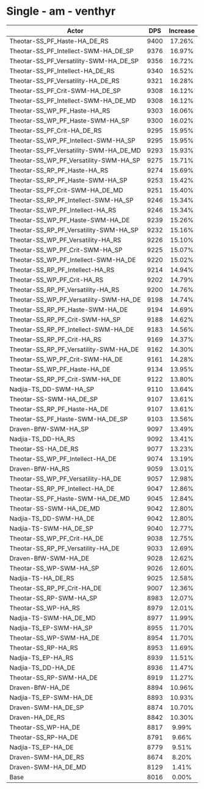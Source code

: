 # Single - am - venthyr
| Actor | DPS | Increase |
|---|:---:|:---:|
|Theotar-SS_PF_Haste-HA_DE_RS|9400|17.26%|
|Theotar-SS_PF_Intellect-SWM-HA_DE_SP|9376|16.97%|
|Theotar-SS_PF_Versatility-SWM-HA_DE_SP|9356|16.72%|
|Theotar-SS_PF_Intellect-HA_DE_RS|9340|16.52%|
|Theotar-SS_PF_Versatility-HA_DE_RS|9321|16.28%|
|Theotar-SS_PF_Crit-SWM-HA_DE_SP|9308|16.12%|
|Theotar-SS_PF_Intellect-SWM-HA_DE_MD|9308|16.12%|
|Theotar-SS_WP_PF_Haste-HA_RS|9303|16.06%|
|Theotar-SS_WP_PF_Haste-SWM-HA_SP|9300|16.02%|
|Theotar-SS_PF_Crit-HA_DE_RS|9295|15.95%|
|Theotar-SS_WP_PF_Intellect-SWM-HA_SP|9295|15.95%|
|Theotar-SS_PF_Versatility-SWM-HA_DE_MD|9293|15.93%|
|Theotar-SS_WP_PF_Versatility-SWM-HA_SP|9275|15.71%|
|Theotar-SS_RP_PF_Haste-HA_RS|9274|15.69%|
|Theotar-SS_RP_PF_Haste-SWM-HA_SP|9253|15.42%|
|Theotar-SS_PF_Crit-SWM-HA_DE_MD|9251|15.40%|
|Theotar-SS_RP_PF_Intellect-SWM-HA_SP|9246|15.34%|
|Theotar-SS_WP_PF_Intellect-HA_RS|9246|15.34%|
|Theotar-SS_WP_PF_Haste-SWM-HA_DE|9239|15.26%|
|Theotar-SS_RP_PF_Versatility-SWM-HA_SP|9232|15.16%|
|Theotar-SS_WP_PF_Versatility-HA_RS|9226|15.10%|
|Theotar-SS_WP_PF_Crit-SWM-HA_SP|9225|15.07%|
|Theotar-SS_WP_PF_Intellect-SWM-HA_DE|9220|15.02%|
|Theotar-SS_RP_PF_Intellect-HA_RS|9214|14.94%|
|Theotar-SS_WP_PF_Crit-HA_RS|9202|14.79%|
|Theotar-SS_RP_PF_Versatility-HA_RS|9200|14.76%|
|Theotar-SS_WP_PF_Versatility-SWM-HA_DE|9198|14.74%|
|Theotar-SS_RP_PF_Haste-SWM-HA_DE|9194|14.69%|
|Theotar-SS_RP_PF_Crit-SWM-HA_SP|9188|14.62%|
|Theotar-SS_RP_PF_Intellect-SWM-HA_DE|9183|14.56%|
|Theotar-SS_RP_PF_Crit-HA_RS|9169|14.37%|
|Theotar-SS_RP_PF_Versatility-SWM-HA_DE|9162|14.30%|
|Theotar-SS_WP_PF_Crit-SWM-HA_DE|9161|14.28%|
|Theotar-SS_WP_PF_Haste-HA_DE|9134|13.95%|
|Theotar-SS_RP_PF_Crit-SWM-HA_DE|9122|13.80%|
|Nadjia-TS_DD-SWM-HA_SP|9110|13.64%|
|Theotar-SS-SWM-HA_DE_SP|9107|13.61%|
|Theotar-SS_RP_PF_Haste-HA_DE|9107|13.61%|
|Theotar-SS_PF_Haste-SWM-HA_DE_SP|9103|13.56%|
|Draven-BfW-SWM-HA_SP|9097|13.49%|
|Nadjia-TS_DD-HA_RS|9092|13.41%|
|Theotar-SS-HA_DE_RS|9077|13.23%|
|Theotar-SS_WP_PF_Intellect-HA_DE|9074|13.19%|
|Draven-BfW-HA_RS|9059|13.01%|
|Theotar-SS_WP_PF_Versatility-HA_DE|9057|12.98%|
|Theotar-SS_RP_PF_Intellect-HA_DE|9047|12.86%|
|Theotar-SS_PF_Haste-SWM-HA_DE_MD|9045|12.84%|
|Theotar-SS-SWM-HA_DE_MD|9042|12.80%|
|Nadjia-TS_DD-SWM-HA_DE|9042|12.80%|
|Nadjia-TS-SWM-HA_DE_SP|9040|12.77%|
|Theotar-SS_WP_PF_Crit-HA_DE|9038|12.75%|
|Theotar-SS_RP_PF_Versatility-HA_DE|9033|12.69%|
|Draven-BfW-SWM-HA_DE|9028|12.62%|
|Theotar-SS_WP-SWM-HA_SP|9026|12.60%|
|Nadjia-TS-HA_DE_RS|9025|12.58%|
|Theotar-SS_RP_PF_Crit-HA_DE|9007|12.36%|
|Theotar-SS_RP-SWM-HA_SP|8983|12.07%|
|Theotar-SS_WP-HA_RS|8979|12.01%|
|Nadjia-TS-SWM-HA_DE_MD|8977|11.99%|
|Nadjia-TS_EP-SWM-HA_SP|8955|11.70%|
|Theotar-SS_WP-SWM-HA_DE|8954|11.70%|
|Theotar-SS_RP-HA_RS|8953|11.69%|
|Nadjia-TS_EP-HA_RS|8939|11.51%|
|Nadjia-TS_DD-HA_DE|8936|11.47%|
|Theotar-SS_RP-SWM-HA_DE|8919|11.27%|
|Draven-BfW-HA_DE|8894|10.96%|
|Nadjia-TS_EP-SWM-HA_DE|8893|10.93%|
|Draven-SWM-HA_DE_SP|8874|10.70%|
|Draven-HA_DE_RS|8842|10.30%|
|Theotar-SS_WP-HA_DE|8817|9.99%|
|Theotar-SS_RP-HA_DE|8791|9.66%|
|Nadjia-TS_EP-HA_DE|8779|9.51%|
|Draven-SWM-HA_DE_RS|8674|8.20%|
|Draven-SWM-HA_DE_MD|8129|1.41%|
|Base|8016|0.00%|
